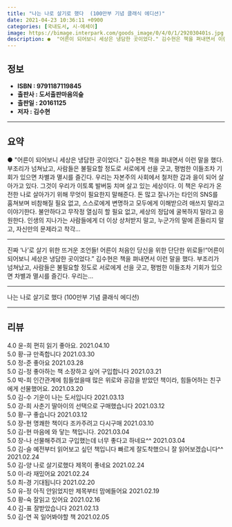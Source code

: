 ```yaml
---
title: "나는 나로 살기로 했다  (100만부 기념 클래식 에디션)"
date: 2021-04-23 10:36:11 +0900
categories: [국내도서, 시-에세이]
image: https://bimage.interpark.com/goods_image/0/4/0/1/292030401s.jpg
description: ●  "어른이 되어보니 세상은 냉담한 곳이었다." 김수현은 책을 펴내면서 이런 말을 했다. 부조리가 넘쳐났고, 사람들은 불필요할 정도로 서로에게 선을 긋고, 평범한 이들조차 기회가 있으면 차별과 멸시를 즐긴다. 우리는 자본주의 사회에서 철저한 갑과 을이 되어 살아가고 있다. 그것이 우리가 이토록 발버둥 
---
```


## **정보**

- **ISBN : 9791187119845**
- **출판사 : 도서출판마음의숲**
- **출판일 : 20161125**
- **저자 : 김수현**

------



## **요약**

●  "어른이 되어보니 세상은 냉담한 곳이었다." 김수현은 책을 펴내면서 이런 말을 했다. 부조리가 넘쳐났고, 사람들은 불필요할 정도로 서로에게 선을 긋고, 평범한 이들조차 기회가 있으면 차별과 멸시를 즐긴다. 우리는 자본주의 사회에서 철저한 갑과 을이 되어 살아가고 있다. 그것이 우리가 이토록 발버둥 치며 살고 있는 세상이다. 이 책은 우리가 온전한 나로 살아가기 위해 무엇이 필요한지 말해준다. 돈 많고 잘나가는 타인의 SNS를 훔쳐보며 비참해질 필요 없고, 스스로에게 변명하고 모두에게 이해받으려 애쓰지 말라고 이야기한다. 불안하다고 무작정 열심히 할 필요 없고, 세상의 정답에 굴복하지 말라고 응원한다. 인생의 지나가는 사람들에게 더 이상 상처받지 말고, 누군가의 말에 흔들리지 말고, 자신만의 문제라고 착각...

------

진짜 ‘나’로 살기 위한 뜨거운 조언들! 어른이 처음인 당신을 위한 단단한 위로들!“어른이 되어보니 세상은 냉담한 곳이었다.” 김수현은 책을 펴내면서 이런 말을 했다. 부조리가 넘쳐났고, 사람들은 불필요할 정도로 서로에게 선을 긋고, 평범한 이들조차 기회가 있으면 차별과 멸시를 즐긴다. 우리는... 

------


나는 나로 살기로 했다  (100만부 기념 클래식 에디션) 

------


## **리뷰** 

4.0 윤-희 편히 읽기 좋아요.  2021.04.10 <br/>5.0 황-규 만족합니다 2021.03.30 <br/>5.0 정-준 좋아요 2021.03.28 <br/>5.0 김-정 좋아하는 책 
소장하고 싶어 구입합니다 2021.03.21 <br/>5.0 박-희 인간관계에 힘들었을때 많은 위로와 공감을 받았던 책이라,
힘들어하는 친구에게 선물했어요. 2021.03.20 <br/>5.0 김-수 기운이 나는 도서입니다 2021.03.13 <br/>5.0 강-희 사춘기 딸아이의 선택으로 구매했습니다 2021.03.12 <br/>5.0 황-구 좋습니다 2021.03.12 <br/>5.0 장-현 명쾌한 책이다
조카주려고 다시구매 2021.03.10 <br/>5.0 김-현 마음에 와 닿는 책입니다. 2021.03.04 <br/>5.0 장-나 선물해주려고 구입했는데 너무 좋다고 하네요^^ 2021.03.04 <br/>5.0 김-슬 예전부터 읽어보고 싶던 책입니다 빠르게 잘도착했으니 잘 읽어보겠습니다^^ 2021.02.24 <br/>5.0 김-양 나로 살기로했다 제목이 좋네요 2021.02.24 <br/>5.0 이-라 재밌어요 2021.02.24 <br/>5.0 최-경 기대됩니다  2021.02.20 <br/>5.0 유-정 아직 안읽었지만 제목부터 맘에들어요 2021.02.19 <br/>5.0 황-숙 잘읽고 있어요 2021.02.16 <br/>4.0 김-표 잘받았습니다 2021.02.13 <br/>5.0 김-연 꼭 일어봐야할 책 2021.02.05 <br/>